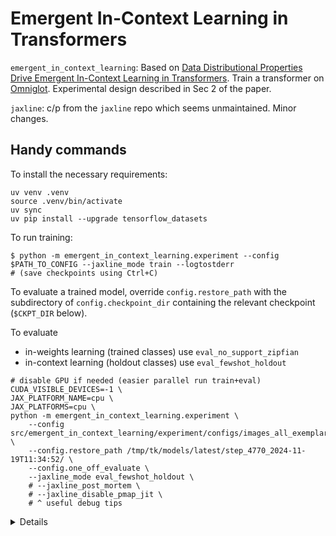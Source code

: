 # Emergent In-Context Learning in Transformers

`emergent_in_context_learning`:
Based on [Data Distributional Properties Drive Emergent In-Context Learning in Transformers](https://arxiv.org/abs/2205.05055).
Train a transformer on [Omniglot](https://github.com/brendenlake/omniglot).
Experimental design described in Sec 2 of the paper.

`jaxline`: c/p from the `jaxline` repo which seems unmaintained.
Minor changes.


## Handy commands

To install the necessary requirements:

```shell
uv venv .venv
source .venv/bin/activate
uv sync
uv pip install --upgrade tensorflow_datasets
```

To run training:

```shell
$ python -m emergent_in_context_learning.experiment --config $PATH_TO_CONFIG --jaxline_mode train --logtostderr
# (save checkpoints using Ctrl+C)
```

To evaluate a trained model, override `config.restore_path` with the
subdirectory of `config.checkpoint_dir` containing the relevant checkpoint
(`$CKPT_DIR` below).

To evaluate 
* in-weights learning (trained classes) use `eval_no_support_zipfian` 
* in-context learning (holdout classes) use `eval_fewshot_holdout`

```shell
# disable GPU if needed (easier parallel run train+eval)
CUDA_VISIBLE_DEVICES=-1 \
JAX_PLATFORM_NAME=cpu \
JAX_PLATFORMS=cpu \
python -m emergent_in_context_learning.experiment \
    --config src/emergent_in_context_learning/experiment/configs/images_all_exemplars.py \
    --config.restore_path /tmp/tk/models/latest/step_4770_2024-11-19T11:34:52/ \
    --config.one_off_evaluate \
    --jaxline_mode eval_fewshot_holdout \
    # --jaxline_post_mortem \
    # --jaxline_disable_pmap_jit \
    # ^ useful debug tips
```

<details>
<summary>Details</summary>

## Usage

### Default configs

Default experiment configurations are provided in `configs/`, and can be used
in `$PATH_TO_CONFIG` in the launch commands below.

*   `images_all_exemplars.py`: Each character class consists of 20 image
    examples (the original Omniglot problem).
*   `images_augmented.py`: We augment the total number of classes to 8x the
    original number, by applying transformations to each image class: flip left
    or right + rotate 0, 90, 180, or 270 degrees.
*   `images_identical.py`: Each character class consists only of a single image
    (the 1st of the 20 examples provided in the original Omniglot dataset)
*   `symbolic.py`: (relatively untested; not used in the paper)

Config files can be edited or forked as desired.

### Varieties of data sequences + Configurations for each

Omniglot sequences are generated in `datasets/data_generators.py`.

The image classes are divided into training and holdout. Training classes can be
"common" or "rare". The training classes can be uniformly or Zipf-distributed
(jointly over both common and rare classes). Related configurations are set in
`config.data.generator_config`.

There are few different types of data sequences:

*   `bursty` : These are the canonical bursty (and non-bursty) sequences used in
    training in the paper
*   `no_support_common`, `no_support_rare`, `non_support_zipfian` : These
    sequences enforce that the query class does not appear anywhere in the
    context, and are the sequences used for evaluating in-weights learning in
    the paper. They can consist entirely of common classes, rare classes, or be
    Zipf-distributed over all training classes.
*   `fewshot_common`, `fewshot_rare`, `fewshot_zipfian`, `fewshot_holdout` :
    These sequence are standard k-shot n-way fewshot sequences, and are used for
    evaluating in-context learning in the paper. They can exist of holdout
    classes, common classes, rare classes, or be Zipf-distributed over all
    training classes.
*   `mixed`: A mix of standard fewshot and iid randomly generated sequences.

Sequence types are specified in `config.data.train_seqs` and in
`config.eval_modes` (with an additional `eval_` prefix). You may specify a list
of eval modes, to evaluate the same learner on multiple sequence types.

See `experiment/experiment.py: _get_ds_seqs` and `datasets/data_generators.py:
SeqGenerator` for more details on settings, which are specified in
`config.data.seq_config`.

</details>